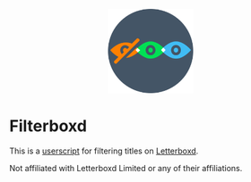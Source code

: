 <p align="center">
  <img
    height="30%"
    width="30%"
    src="img/logo.svg"
    alt="Filterboxd logo"
    title="Filterboxd logo"
  />
</p>

# Filterboxd

This is a [userscript](https://openuserjs.org/about/Userscript-Beginners-HOWTO) for filtering titles on [Letterboxd](https://letterboxd.com/).

Not affiliated with Letterboxd Limited or any of their affiliations.

